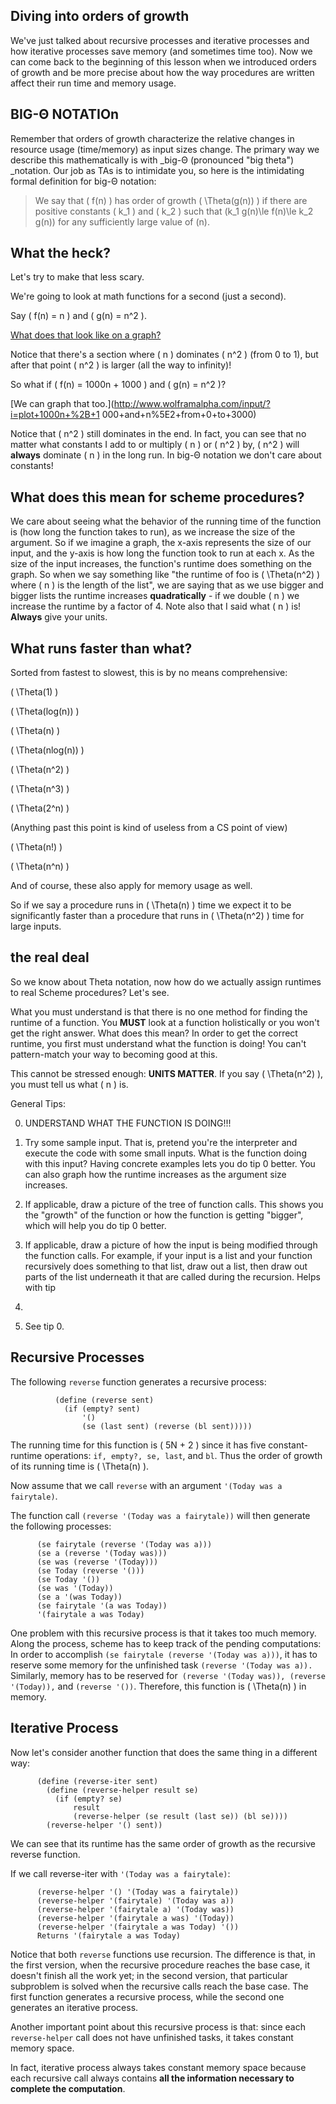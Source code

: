 ## Diving into orders of growth

We've just talked about recursive processes and iterative processes and how
iterative processes save memory (and sometimes time too). Now we can come back
to the beginning of this lesson when we introduced orders of growth and be
more precise about how the way procedures are written affect their run time
and memory usage.

## BIG-Θ NOTATIOn

Remember that orders of growth characterize the relative changes in resource
usage (time/memory) as input sizes change. The primary way we describe this
mathematically is with _big-Θ (pronounced "big theta") _notation. Our job as
TAs is to intimidate you, so here is the intimidating formal definition for
big-Θ notation:

> We say that \( f(n) \) has order of growth \( \Theta(g(n)) \) if there are
positive constants \( k_1 \) and \( k_2 \) such that \(k_1 g(n)\le f(n)\le k_2
g(n)\) for any sufficiently large value of \(n\).

## What the heck?

Let's try to make that less scary.

We're going to look at math functions for a second (just a second).

Say \( f(n) = n \) and \( g(n) = n^2 \).

[What does that look like on a
graph?](http://www.wolframalpha.com/input/?i=plot+n+and+n%5E2+from+0+to+3)

Notice that there's a section where \( n \) dominates \( n^2 \) (from 0 to 1),
but after that point \( n^2 \) is larger (all the way to infinity)!

So what if \( f(n) = 1000n + 1000 \) and \( g(n) = n^2 \)?

[We can graph that too.](http://www.wolframalpha.com/input/?i=plot+1000n+%2B+1
000+and+n%5E2+from+0+to+3000)

Notice that \( n^2 \) still dominates in the end. In fact, you can see that no
matter what constants I add to or multiply \( n \) or \( n^2 \) by, \( n^2 \)
will **always** dominate \( n \) in the long run. In big-Θ notation we don't
care about constants!

## What does this mean for scheme procedures?

We care about seeing what the behavior of the running time of the function is
(how long the function takes to run), as we increase the size of the argument.
So if we imagine a graph, the x-axis represents the size of our input, and the
y-axis is how long the function took to run at each x. As the size of the
input increases, the function's runtime does something on the graph. So when
we say something like "the runtime of foo is \( \Theta(n^2) \) where \( n \)
is the length of the list", we are saying that as we use bigger and bigger
lists the runtime increases **quadratically** - if we double \( n \) we
increase the runtime by a factor of 4. Note also that I said what \( n \) is!
**Always** give your units.

## What runs faster than what?

Sorted from fastest to slowest, this is by no means comprehensive:

\( \Theta(1) \)

\( \Theta(log(n)) \)

\( \Theta(n) \)

\( \Theta(nlog(n)) \)

\( \Theta(n^2) \)

\( \Theta(n^3) \)

\( \Theta(2^n) \)

(Anything past this point is kind of useless from a CS point of view)

\( \Theta(n!) \)

\( \Theta(n^n) \)

And of course, these also apply for memory usage as well.

So if we say a procedure runs in \( \Theta(n) \) time we expect it to be
significantly faster than a procedure that runs in \( \Theta(n^2) \) time for
large inputs.

## the real deal

So we know about Theta notation, now how do we actually assign runtimes to
real Scheme procedures? Let's see.

What you must understand is that there is no one method for finding the
runtime of a function. You **MUST** look at a function holistically or you
won't get the right answer. What does this mean? In order to get the correct
runtime, you first must understand what the function is doing! You can't
pattern-match your way to becoming good at this.

This cannot be stressed enough: **UNITS MATTER**. If you say \( \Theta(n^2)
\), you must tell us what \( n \) is.

General Tips:

0. UNDERSTAND WHAT THE FUNCTION IS DOING!!!

1. Try some sample input. That is, pretend you're the interpreter and execute
the code with some small inputs. What is the function doing with this input?
Having concrete examples lets you do tip 0 better. You can also graph how the
runtime increases as the argument size increases.

2. If applicable, draw a picture of the tree of function calls. This shows you
the "growth" of the function or how the function is getting "bigger", which
will help you do tip 0 better.

3. If applicable, draw a picture of how the input is being modified through
the function calls. For example, if your input is a list and your function
recursively does something to that list, draw out a list, then draw out parts
of the list underneath it that are called during the recursion. Helps with tip
0.

4. See tip 0.

## Recursive Processes

The following `reverse` function generates a recursive process:

    
            
              (define (reverse sent)
                (if (empty? sent)
                    '()
                    (se (last sent) (reverse (bl sent)))))
            
          

The running time for this function is \( 5N + 2 \) since it has five constant-
runtime operations: `if, empty?, se, last`, and `bl`. Thus the order of growth
of its running time is \( \Theta(n) \).

Now assume that we call `reverse` with an argument `'(Today was a fairytale)`.

The function call `(reverse '(Today was a fairytale))` will then generate the
following processes:

    
    
          (se fairytale (reverse '(Today was a)))
          (se a (reverse '(Today was)))
          (se was (reverse '(Today)))
          (se Today (reverse '()))
          (se Today '())
          (se was '(Today))
          (se a '(was Today))
          (se fairytale '(a was Today))
          '(fairytale a was Today)

One problem with this recursive process is that it takes too much memory.
Along the process, scheme has to keep track of the pending computations: In
order to accomplish `(se fairytale (reverse '(Today was a)))`, it has to
reserve some memory for the unfinished task `(reverse '(Today was a)).
`Similarly, memory has to be reserved for` (reverse '(Today was)), (reverse
'(Today)),` and `(reverse '())`. Therefore, this function is \( \Theta(n) \)
in memory.

## Iterative Process

Now let's consider another function that does the same thing in a different
way:

    
          (define (reverse-iter sent)
            (define (reverse-helper result se)
              (if (empty? se)
                  result
                  (reverse-helper (se result (last se)) (bl se))))
            (reverse-helper '() sent))

We can see that its runtime has the same order of growth as the recursive
reverse function.

If we call reverse-iter with `'(Today was a fairytale)`:

    
    
          (reverse-helper '() '(Today was a fairytale))
          (reverse-helper '(fairytale) '(Today was a))
          (reverse-helper '(fairytale a) '(Today was))
          (reverse-helper '(fairytale a was) '(Today))
          (reverse-helper '(fairytale a was Today) '())
          Returns '(fairytale a was Today)

Notice that both `reverse` functions use recursion. The difference is that, in
the first version, when the recursive procedure reaches the base case, it
doesn't finish all the work yet; in the second version, that particular
subproblem is solved when the recursive calls reach the base case. The first
function generates a recursive process, while the second one generates an
iterative process.

Another important point about this recursive process is that: since each
`reverse-helper` call does not have unfinished tasks, it takes constant memory
space.

In fact, iterative process always takes constant memory space because each
recursive call always contains **all the information necessary to complete the
computation**.

